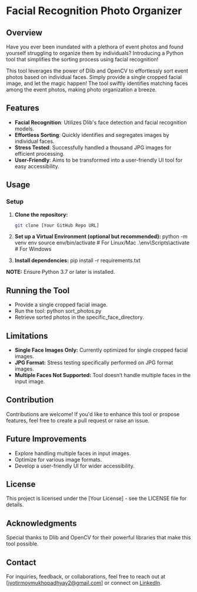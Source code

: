 # Facial Recognition Photo Organizer

## Overview

Have you ever been inundated with a plethora of event photos and found yourself struggling to organize them by individuals? Introducing a Python tool that simplifies the sorting process using facial recognition!

This tool leverages the power of Dlib and OpenCV to effortlessly sort event photos based on individual faces. Simply provide a single cropped facial image, and let the magic happen! The tool swiftly identifies matching faces among the event photos, making photo organization a breeze.

## Features

- **Facial Recognition**: Utilizes Dlib's face detection and facial recognition models.
- **Effortless Sorting**: Quickly identifies and segregates images by individual faces.
- **Stress Tested**: Successfully handled a thousand JPG images for efficient processing.
- **User-Friendly**: Aims to be transformed into a user-friendly UI tool for easy accessibility.

## Usage

### Setup

1. **Clone the repository:**

   ```bash
   git clone [Your GitHub Repo URL]

2. **Set up a Virtual Environment (optional but recommended):**
    python -m venv env
    source env/bin/activate  # For Linux/Mac
    .\env\Scripts\activate   # For Windows

3. **Install dependencies:**
    pip install -r requirements.txt

**NOTE:** Ensure Python 3.7 or later is installed.

## Running the Tool

* Provide a single cropped facial image.
* Run the tool:
    python sort_photos.py
* Retrieve sorted photos in the specific_face_directory.

## Limitations

* **Single Face Images Only:** Currently optimized for single cropped facial images.
* **JPG Format:** Stress testing specifically performed on JPG format images.
* **Multiple Faces Not Supported:** Tool doesn’t handle multiple faces in the input image.

## Contribution

Contributions are welcome! If you'd like to enhance this tool or propose features, feel free to create a pull request or raise an issue.

## Future Improvements

* Explore handling multiple faces in input images.
* Optimize for various image formats.
* Develop a user-friendly UI for wider accessibility.

## License

This project is licensed under the [Your License] - see the LICENSE file for details.

## Acknowledgments

Special thanks to Dlib and OpenCV for their powerful libraries that make this tool possible.

## Contact

For inquiries, feedback, or collaborations, feel free to reach out at [jyotirmoymukhopadhyay2@gmail.com] or connect on [LinkedIn](https://www.linkedin.com/in/mukhopadhyay-jyoti/).

